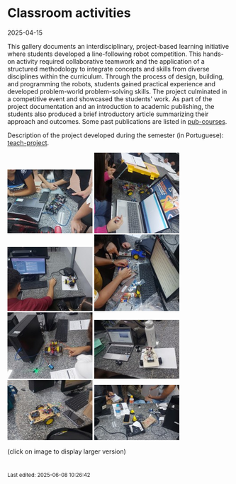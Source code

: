 # Classroom activities

2025-04-15

This gallery documents an interdisciplinary, project-based learning initiative where students developed a line-following robot competition. This hands-on activity required collaborative teamwork and the application of a structured methodology to integrate concepts and skills from diverse disciplines within the curriculum. Through the process of design, building, and programming the robots, students gained practical experience and developed problem-world problem-solving skills. The project culminated in a competitive event and showcased the students' work. As part of the project documentation and an introduction to academic publishing, the students also produced a brief introductory article summarizing their approach and outcomes. Some past publications are listed in [pub-courses](pub-courses.md).

Description of the project developed during the semester (in Portuguese): [teach-project](teach-project.md).

[![](img/2025-04-15/tn/001.jpg)](img/2025-04-15/001.jpg)
[![](img/2025-04-15/tn/002.jpg)](img/2025-04-15/002.jpg)
[![](img/2025-04-15/tn/003.jpg)](img/2025-04-15/003.jpg)
[![](img/2025-04-15/tn/004.jpg)](img/2025-04-15/004.jpg)
[![](img/2025-04-15/tn/005.jpg)](img/2025-04-15/005.jpg)
[![](img/2025-04-15/tn/006.jpg)](img/2025-04-15/006.jpg)
[![](img/2025-04-15/tn/007.jpg)](img/2025-04-15/007.jpg)
[![](img/2025-04-15/tn/008.jpg)](img/2025-04-15/008.jpg)

(click on image to display larger version)

<br><sub>Last edited: 2025-06-08 10:26:42</sub>
